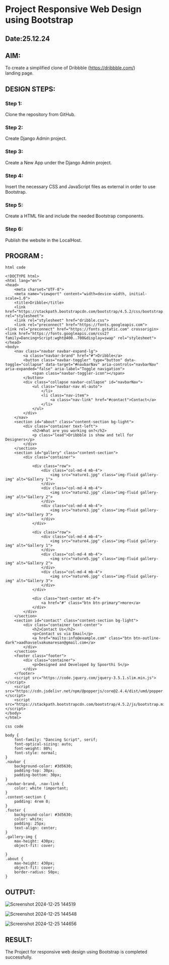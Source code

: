 # Project Responsive Web Design using Bootstrap
## Date:25.12.24

## AIM:
To create a simplified clone of Dribbble (https://dribbble.com/) landing page.


## DESIGN STEPS:

### Step 1:
Clone the repository from GitHub.

### Step 2:
Create Django Admin project.

### Step 3:
Create a New App under the Django Admin project.

### Step 4:
Insert the necessary CSS and JavaScript files as external in order to use Bootstrap.

### Step 5:
Create a HTML file and include the needed Bootstrap components.

### Step 6:
Publish the website in the LocalHost.

## PROGRAM :

```
html code

<!DOCTYPE html>
<html lang="en">
<head>
    <meta charset="UTF-8">
    <meta name="viewport" content="width=device-width, initial-scale=1.0">
    <title>Dribble</title>
    <link href="https://stackpath.bootstrapcdn.com/bootstrap/4.5.2/css/bootstrap.min.css" rel="stylesheet">
    <link rel="stylesheet" href="dribble.css">
    <link rel="preconnect" href="https://fonts.googleapis.com">
<link rel="preconnect" href="https://fonts.gstatic.com" crossorigin>
<link href="https://fonts.googleapis.com/css2?family=Dancing+Script:wght@400..700&display=swap" rel="stylesheet">
</head>
<body>
    <nav class="navbar navbar-expand-lg">
        <a class="navbar-brand" href="#">Dribble</a>
        <button class="navbar-toggler" type="button" data-toggle="collapse" data-target="#navbarNav" aria-controls="navbarNav" aria-expanded="false" aria-label="Toggle navigation">
            <span class="navbar-toggler-icon"></span>
        </button>
        <div class="collapse navbar-collapse" id="navbarNav">
            <ul class="navbar-nav ml-auto">
                </li>
                <li class="nav-item">
                    <a class="nav-link" href="#contact">Contact</a>
                </li>
            </ul>
        </div>
    </nav>
    <section id="about" class="content-section bg-light">
        <div class="container text-left">
            <h2>What are you working on?</h2>
            <p class="lead">Dribbble is show and tell for Designers</p>
        </div>
    </section>
    <section id="gallery" class="content-section">
        <div class="container">
            
            <div class="row">
                <div class="col-md-4 mb-4">
                    <img src="nature1.jpg" class="img-fluid gallery-img" alt="Gallery 1">
                </div>
                <div class="col-md-4 mb-4">
                    <img src="nature2.jpg" class="img-fluid gallery-img" alt="Gallery 2">
                </div>
                <div class="col-md-4 mb-4">
                    <img src="nature3.jpg" class="img-fluid gallery-img" alt="Gallery 3">
                </div>
            </div>

            <div class="row">
                <div class="col-md-4 mb-4">
                    <img src="nature4.jpg" class="img-fluid gallery-img" alt="Gallery 1">
                </div>
                <div class="col-md-4 mb-4">
                    <img src="nature5.jpg" class="img-fluid gallery-img" alt="Gallery 2">
                </div>
                <div class="col-md-4 mb-4">
                    <img src="nature6.jpg" class="img-fluid gallery-img" alt="Gallery 3">
                </div>
            </div>

            <div class="text-center mt-4">
                <a href="#" class="btn btn-primary">more</a>
            </div>
        </div>
    </section>
    <section id="contact" class="content-section bg-light">
        <div class="container text-center">
            <h2>Contact Us</h2>
            <p>Contact us via Email</p>
            <a href="mailto:info@example.com" class="btn btn-outline-dark">aadhavselvakumaresan@gmail.com</a>
        </div>
    </section>
    <footer class="footer">
        <div class="container">
            <p>Designed and Developed by Spoorthi S</p>
        </div>
    </footer>
    <script src="https://code.jquery.com/jquery-3.5.1.slim.min.js"></script>
    <script src="https://cdn.jsdelivr.net/npm/@popperjs/core@2.4.4/dist/umd/popper.min.js"></script>
    <script src="https://stackpath.bootstrapcdn.com/bootstrap/4.5.2/js/bootstrap.min.js"></script>
</body>
</html>

css code

body {
    font-family: "Dancing Script", serif;
    font-optical-sizing: auto;
    font-weight: 80%;
    font-style: normal;
}
.navbar {
    background-color: #3d5630;
    padding-top: 30px;
    padding-bottom: 30px;
}
.navbar-brand, .nav-link {
    color: white !important;
}
.content-section {
    padding: 4rem 0;
}
.footer {
    background-color: #3d5630;
    color: white;
    padding: 25px;
    text-align: center;
}
.gallery-img {
    max-height: 430px;
    object-fit: cover;

}
.about {
    max-height: 430px;
    object-fit: cover;
    border-radius: 50px;
}

```

## OUTPUT:

![Screenshot 2024-12-25 144519](https://github.com/user-attachments/assets/57d9e5f4-72a0-42c1-87d6-058b9f4c5cca)

![Screenshot 2024-12-25 144548](https://github.com/user-attachments/assets/8ef00783-d071-4e96-8016-daf0a86c564f)

![Screenshot 2024-12-25 144656](https://github.com/user-attachments/assets/4db126d6-8095-4425-8e33-8ec492fe89ed)

## RESULT:
The Project for responsive web design using Bootstrap is completed successfully.
